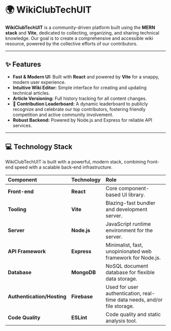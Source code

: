 # 🌍 WikiClubTechUIT

**WikiClubTechUIT** is a community-driven platform built using the **MERN stack** and **Vite**, dedicated to collecting, organizing, and sharing technical knowledge. Our goal is to create a comprehensive and accessible wiki resource, powered by the collective efforts of our contributors.

---

## ✨ Features

* **Fast & Modern UI:** Built with **React** and powered by **Vite** for a snappy, modern user experience.
* **Intuitive Wiki Editor:** Simple interface for creating and updating technical articles.
* **Article Versioning:** Full history tracking for all content changes.
* **🚀 Contribution Leaderboard:** A dynamic leaderboard to publicly recognize and celebrate our top contributors, fostering friendly competition and active community involvement.
* **Robust Backend:** Powered by Node.js and Express for reliable API services.

---

## 💻 Technology Stack

WikiClubTechUIT is built with a powerful, modern stack, combining front-end speed with a scalable back-end infrastructure.

| Component | Technology | Role |
| :--- | :--- | :--- |
| **Front-end** | **React** | Core component-based UI library. |
| **Tooling** | **Vite** | Blazing-fast bundler and development server. |
| **Server** | **Node.js** | JavaScript runtime environment for the server. |
| **API Framework** | **Express** | Minimalist, fast, unopinionated web framework for Node.js. |
| **Database** | **MongoDB** | NoSQL document database for flexible data storage. |
| **Authentication/Hosting** | **Firebase** | Used for user authentication, real-time data needs, and/or file storage. |
| **Code Quality** | **ESLint** | Code quality and static analysis tool. |